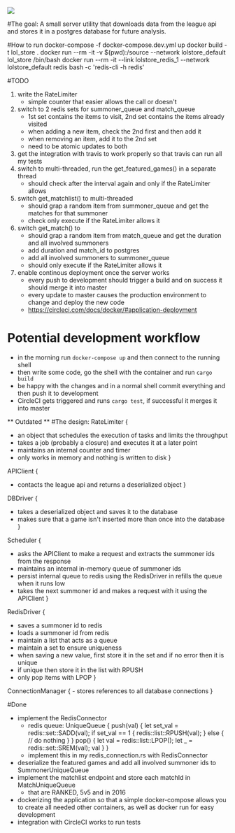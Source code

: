 [![](https://tokei.rs/b1/github/adrianbrink/lol_store)](https://github.com/adrianbrink/lol_store)

#The goal:
A small server utility that downloads data from the league api and stores it in a postgres
database for future analysis.


#How to run
docker-compose -f docker-compose.dev.yml up
docker build -t lol_store .
docker run --rm -it -v $(pwd):/source --network lolstore_default lol_store /bin/bash
docker run --rm -it --link lolstore_redis_1 --network lolstore_default redis bash -c 'redis-cli -h redis'

#TODO
1. write the RateLimiter
    - simple counter that easier allows the call or doesn't
2. switch to 2 redis sets for summoner_queue and match_queue
    - 1st set contains the items to visit, 2nd set contains the items already visited
    - when adding a new item, check the 2nd first and then add it
    - when removing an item, add it to the 2nd set
    - need to be atomic updates to both
3. get the integration with travis to work properly so that travis can run all my tests
4. switch to multi-threaded, run the get_featured_games() in a separate thread
    - should check after the interval again and only if the RateLimiter allows
5. switch get_matchlist() to multi-threaded
    - should grap a random item from summoner_queue and get the matches for that summoner
    - check only execute if the RateLimiter allows it
6. switch get_match() to <multi-threaded></multi-threaded>
    - should grap a random item from match_queue and get the duration and all involved summoners
    - add duration and match_id to postgres
    - add all involved summoners to summoner_queue
    - should only execute if the RateLimiter allows it
7. enable continous deployment once the server works
    - every push to development should trigger a build and on success it should merge it into master
    - every update to master causes the production environment to change and deploy the new code
    - https://circleci.com/docs/docker/#application-deployment


# Potential development workflow
- in the morning run `docker-compose up` and then connect to the running shell
- then write some code, go the shell with the container and run `cargo build`
- be happy with the changes and in a normal shell commit everything and then push it
to development
- CircleCI gets triggered and runs `cargo test`, if successful it merges it into
master

** Outdated **
#The design:
RateLimiter {
- an object that schedules the execution of tasks and limits the throughput
- takes a job (probably a closure) and executes it at a later point
- maintains an internal counter and timer
- only works in memory and nothing is written to disk
}

APIClient {
- contacts the league api and returns a deserialized object
}

DBDriver {
- takes a deserialized object and saves it to the database
- makes sure that a game isn't inserted more than once into the database
}

Scheduler {
- asks the APIClient to make a request and extracts the summoner ids from the response
- maintains an internal in-memory queue of summoner ids
- persist internal queue to redis using the RedisDriver in refills the queue when it runs low
- takes the next summoner id and makes a request with it using the APIClient
}

RedisDriver {
- saves a summoner id to redis
- loads a summoner id from redis
- maintain a list that acts as a queue
- maintain a set to ensure uniqueness
- when saving a new value, first store it in the set and if no error then it is unique
- if unique then store it in the list with RPUSH
- only pop items with LPOP
}

ConnectionManager {
    - stores references to all database connections
}


#Done
- implement the RedisConnector
    - redis queue:
        UniqueQueue {
            push(val) {
                let set_val = redis::set::SADD(val);
                if set_val == 1 {
                    redis::list::RPUSH(val);
                } else {
                    // do nothing
                }
            }
            pop() {
                let val = redis::list::LPOP();
                let _ = redis::set::SREM(val);
                val
            }
        }
    - implement this in my redis_connection.rs with RedisConnector
- deserialize the featured games and add all involved summoner ids to SummonerUniqueQueue
- implement the matchlist endpoint and store each matchId in MatchUniqueQueue
    - that are RANKED, 5v5 and in 2016
- dockerizing the application so that a simple docker-compose allows you to create all
needed other containers, as well as docker run for easy development
- integration with CircleCI works to run tests
